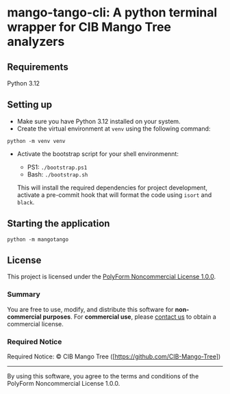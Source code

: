 # mango-tango-cli: A python terminal wrapper for CIB Mango Tree analyzers

## Requirements

Python 3.12

## Setting up

- Make sure you have Python 3.12 installed on your system.
- Create the virtual environment at `venv` using the following command:

```shell
python -m venv venv
```

- Activate the bootstrap script for your shell environmennt:
  - PS1: `./bootstrap.ps1`
  - Bash: `./bootstrap.sh`

  This will install the required dependencies for project development,
  activate a pre-commit hook that will format the code using `isort` and
  `black`.


## Starting the application

```shell
python -m mangotango
```

## License

This project is licensed under the [PolyForm Noncommercial License 1.0.0](https://polyformproject.org/licenses/noncommercial/1.0.0/).

### Summary

You are free to use, modify, and distribute this software for **non-commercial purposes**. For **commercial use**, please [contact us](mailto:sandobenjamin@gmail.com) to obtain a commercial license.

### Required Notice

Required Notice: © CIB Mango Tree ([https://github.com/CIB-Mango-Tree])

---

By using this software, you agree to the terms and conditions of the PolyForm Noncommercial License 1.0.0.
